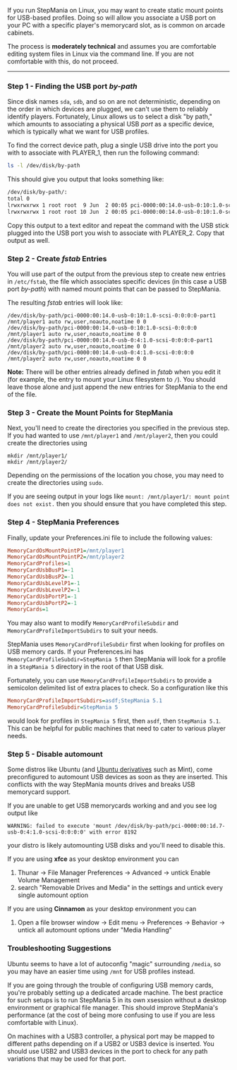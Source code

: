 If you run StepMania on Linux, you may want to create static mount points for USB-based profiles.  Doing so will allow you associate a USB port on your PC with a specific player's memorycard slot, as is common on arcade cabinets.

The process is **moderately technical** and assumes you are comfortable editing system files in Linux via the command line.  If you are not comfortable with this, do not proceed.

---

### Step 1 - Finding the USB port _by-path_

Since disk names `sda`, `sdb`, and so on are not deterministic, depending on the order in which devices are plugged, we can't use them to reliably identify players.  Fortunately, Linux allows us to select a disk "by path," which amounts to associating a physical USB _port_ as a specific device, which is typically what we want for USB profiles.

To find the correct device path, plug a single USB drive into the port you with to associate with PLAYER_1, then run the following command:
```bash
ls -l /dev/disk/by-path
```

This should give you output that looks something like:
```bash
/dev/disk/by-path/:
total 0
lrwxrwxrwx 1 root root  9 Jun  2 00:05 pci-0000:00:14.0-usb-0:10:1.0-scsi-0:0:0:0 -> ../../sdb
lrwxrwxrwx 1 root root 10 Jun  2 00:05 pci-0000:00:14.0-usb-0:10:1.0-scsi-0:0:0:0-part1 -> ../../sdb1
```

Copy this output to a text editor and repeat the command with the USB stick plugged into the USB port you wish to associate with PLAYER_2.  Copy that output as well.

### Step 2 - Create _fstab_ Entries

You will use part of the output from the previous step to create new entries in `/etc/fstab`, the file which associates specific devices (in this case a USB port _by-path_) with named mount points that can be passed to StepMania. 

The resulting _fstab_ entries will look like:

```
/dev/disk/by-path/pci-0000:00:14.0-usb-0:10:1.0-scsi-0:0:0:0-part1  /mnt/player1 auto rw,user,noauto,noatime 0 0
/dev/disk/by-path/pci-0000:00:14.0-usb-0:10:1.0-scsi-0:0:0:0        /mnt/player1 auto rw,user,noauto,noatime 0 0
/dev/disk/by-path/pci-0000:00:14.0-usb-0:4:1.0-scsi-0:0:0:0-part1   /mnt/player2 auto rw,user,noauto,noatime 0 0
/dev/disk/by-path/pci-0000:00:14.0-usb-0:4:1.0-scsi-0:0:0:0         /mnt/player2 auto rw,user,noauto,noatime 0 0
```

**Note:** There will be other entries already defined in _fstab_ when you edit it (for example, the entry to mount your Linux filesystem to `/`).  You should leave those alone and just append the new entries for StepMania to the end of the file.

<!-- no need to reboot or re-mount, since the drive isn't currently mounted anyway and the mount command re-reads fstab on execution -->


### Step 3 - Create the Mount Points for StepMania

Next, you'll need to create the directories you specified in the previous step.  If you had wanted to use `/mnt/player1` and `/mnt/player2`, then you could create the directories using

```
mkdir /mnt/player1/
mkdir /mnt/player2/
```

Depending on the permissions of the location you chose, you may need to create the directories using `sudo`.

If you are seeing output in your logs like `mount: /mnt/player1/: mount point does not exist.` then you should ensure that you have completed this step.

### Step 4 - StepMania Preferences

Finally, update your Preferences.ini file to include the following values:

```ini
MemoryCardOsMountPointP1=/mnt/player1
MemoryCardOsMountPointP2=/mnt/player2
MemoryCardProfiles=1
MemoryCardUsbBusP1=-1
MemoryCardUsbBusP2=-1
MemoryCardUsbLevelP1=-1
MemoryCardUsbLevelP2=-1
MemoryCardUsbPortP1=-1
MemoryCardUsbPortP2=-1
MemoryCards=1
```

You may also want to modify `MemoryCardProfileSubdir` and `MemoryCardProfileImportSubdirs` to suit your needs.  

StepMania uses `MemoryCardProfileSubdir` first when looking for profiles on USB memory cards.  If your Preferences.ini has `MemoryCardProfileSubdir=StepMania 5` then StepMania will look for a profile in a `StepMania 5` directory in the root of that USB disk.

Fortunately, you can use `MemoryCardProfileImportSubdirs` to provide a semicolon delimited list of extra places to check.  So a configuration like this

```ini
MemoryCardProfileImportSubdirs=asdf;StepMania 5.1
MemoryCardProfileSubdir=StepMania 5
```

would look for profiles in `StepMania 5` first, then `asdf`, then `StepMania 5.1`.  This can be helpful for public machines that need to cater to various player needs.

### Step 5 - Disable automount

Some distros like Ubuntu (and [Ubuntu derivatives](https://wiki.ubuntu.com/DerivativeTeam/Derivatives) such as Mint), come preconfigured to automount USB devices as soon as they are inserted.  This conflicts with the way StepMania mounts drives and breaks USB memorycard support.

If you are unable to get USB memorycards working and and you see log output like

```
WARNING: failed to execute 'mount /dev/disk/by-path/pci-0000:00:1d.7-usb-0:4:1.0-scsi-0:0:0:0' with error 8192
```

your distro is likely automounting USB disks and you'll need to disable this.

If you are using **xfce** as your desktop environment you can 

 1. Thunar -> File Manager Preferences -> Advanced -> untick Enable Volume Management
 2. search "Removable Drives and Media" in the settings and untick every single automount option
 
If you are using **Cinnamon** as your desktop environment you can

 1. Open a file browser window -> Edit menu -> Preferences -> Behavior -> untick all automount options under "Media Handling"
 
 
### Troubleshooting Suggestions

Ubuntu seems to have a lot of autoconfig "magic" surrounding `/media`, so you may have an easier time using `/mnt` for USB profiles instead.

If you are going through the trouble of configuring USB memory cards, you're probably setting up a dedicated arcade machine.  The best practice for such setups is to run StepMania 5 in its own xsession without a desktop environment or graphical file manager.  This should improve StepMania's performance (at the cost of being more confusing to use if you are less comfortable with Linux).

On machines with a USB3 controller, a physical port may be mapped to different paths depending on if a USB2 or USB3 device is inserted. You should use USB2 and USB3 devices in the port to check for any path variations that may be used for that port.